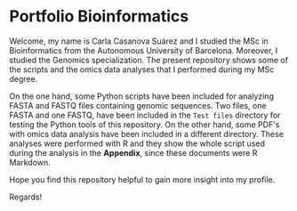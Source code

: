 # Portfolio Bioinformatics  
Welcome, my name is Carla Casanova Suárez and I studied the MSc in Bioinformatics from the Autonomous University of Barcelona. Moreover, I studied the Genomics specialization. The present repository shows some of the scripts and the omics data analyses that I performed during my MSc degree.  

On the one hand, some Python scripts have been included for analyzing FASTA and FASTQ files containing genomic sequences. Two files, one FASTA and one FASTQ, have been included in the `Test files` directory for testing the Python tools of this repository. On the other hand, some PDF's with omics data analysis have been included in a different directory. These analyses were performed with R and they show the whole script used during the analysis in the **Appendix**, since these documents were R Markdown.  

Hope you find this repository helpful to gain more insight into my profile.  

Regards!  
